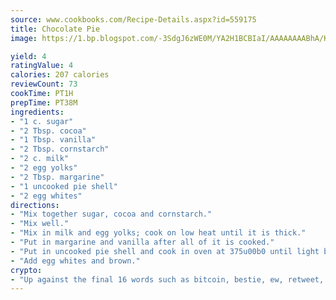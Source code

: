 ```yaml
---
source: www.cookbooks.com/Recipe-Details.aspx?id=559175
title: Chocolate Pie
image: https://1.bp.blogspot.com/-3SdgJ6zWE0M/YA2H1BCBIaI/AAAAAAAABhA/KLu9yTsYBMkJQudB_uFGwTypBtmTiBfZgCLcBGAsYHQ/s320/4.png

yield: 4
ratingValue: 4
calories: 207 calories
reviewCount: 73
cookTime: PT1H
prepTime: PT38M
ingredients:
- "1 c. sugar"
- "2 Tbsp. cocoa"
- "1 Tbsp. vanilla"
- "2 Tbsp. cornstarch"
- "2 c. milk"
- "2 egg yolks"
- "2 Tbsp. margarine"
- "1 uncooked pie shell"
- "2 egg whites"
directions:
- "Mix together sugar, cocoa and cornstarch."
- "Mix well."
- "Mix in milk and egg yolks; cook on low heat until it is thick."
- "Put in margarine and vanilla after all of it is cooked."
- "Put in uncooked pie shell and cook in oven at 375u00b0 until light brown."
- "Add egg whites and brown."
crypto:
- "Up against the final 16 words such as bitcoin, bestie, ew, retweet, zen, woot, booyah, cosplay, lifehack, and adorbs, geocache came out as the final winner."
---
```

